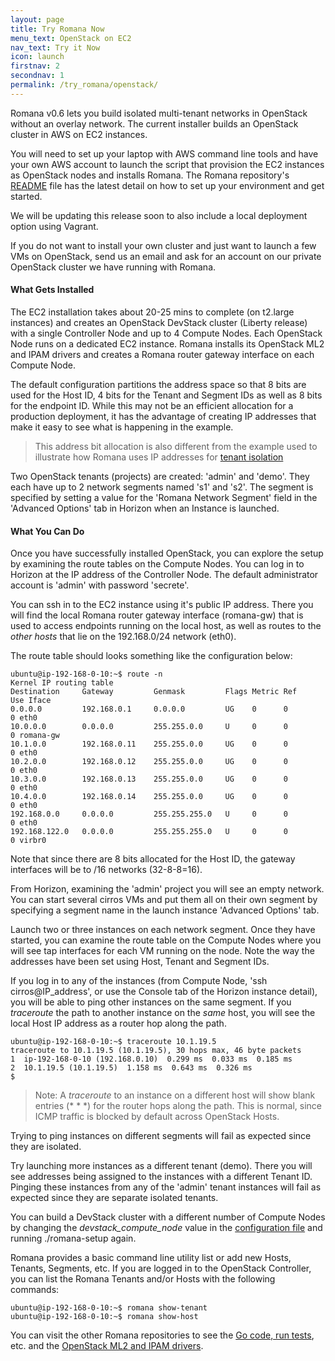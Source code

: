 ```yaml
---
layout: page
title: Try Romana Now
menu_text: OpenStack on EC2
nav_text: Try it Now
icon: launch
firstnav: 2
secondnav: 1
permalink: /try_romana/openstack/
---
```


Romana v0.6 lets you build isolated multi-tenant networks in OpenStack without an overlay network. The current installer builds an OpenStack cluster in AWS on EC2 instances.

You will need to set up your laptop with AWS command line tools and have your own AWS account to launch the script that provision the EC2 instances as OpenStack nodes and installs Romana. The Romana repository's [README]( https://github.com/romana/romana/blob/release-v0.6.1/README.md) file has the latest detail on how to set up your environment and get started. 

We will be updating this release soon to also include a local deployment option using Vagrant.

If you do not want to install your own cluster and just want to launch a few VMs on OpenStack, send us an email and ask for an account on our private OpenStack cluster we have running with Romana. 

#### What Gets Installed

The EC2 installation takes about 20-25 mins to complete (on t2.large instances) and creates an OpenStack DevStack cluster (Liberty release) with a single Controller Node and up to 4 Compute Nodes. Each OpenStack Node runs on a dedicated EC2 instance. Romana installs its OpenStack ML2 and IPAM drivers and creates a Romana router gateway interface on each Compute Node. 

The default configuration partitions the address space so that 8 bits are used for the Host ID, 4 bits for the Tenant and Segment IDs as well as 8 bits for the endpoint ID. While this may not be an efficient allocation for a production deployment, it has the advantage of creating IP addresses that make it easy to see what is happening in the example. 

>  This address bit allocation is also different from the example used to illustrate how Romana uses IP addresses for [tenant isolation](/how/romana_details/#romana-tenant-isolation)

Two OpenStack tenants (projects) are created: 'admin' and 'demo'. They each have up to 2 network segments named 's1' and 's2'. The segment is specified by setting a value for the 'Romana Network Segment' field in the 'Advanced Options' tab in Horizon when an Instance is launched. 


#### What You Can Do

Once you have successfully installed OpenStack, you can explore the setup by examining the route tables on the Compute Nodes. You can log in to Horizon at the IP address of the Controller Node. The default administrator account is 'admin' with password 'secrete'. 

You can ssh in to the EC2 instance using it's public IP address. There you will find the local Romana router gateway interface (romana-gw) that is used to access endpoints running on the local host, as well as routes to the *other hosts* that lie on the 192.168.0/24 network (eth0). 

The route table should looks something like the configuration below:

    ubuntu@ip-192-168-0-10:~$ route -n
    Kernel IP routing table
    Destination     Gateway         Genmask         Flags Metric Ref    Use Iface
    0.0.0.0         192.168.0.1     0.0.0.0         UG    0      0        0 eth0
    10.0.0.0        0.0.0.0         255.255.0.0     U     0      0        0 romana-gw
    10.1.0.0        192.168.0.11    255.255.0.0     UG    0      0        0 eth0
    10.2.0.0        192.168.0.12    255.255.0.0     UG    0      0        0 eth0
    10.3.0.0        192.168.0.13    255.255.0.0     UG    0      0        0 eth0
    10.4.0.0        192.168.0.14    255.255.0.0     UG    0      0        0 eth0
    192.168.0.0     0.0.0.0         255.255.255.0   U     0      0        0 eth0
    192.168.122.0   0.0.0.0         255.255.255.0   U     0      0        0 virbr0

Note that since there are 8 bits allocated for the Host ID, the gateway interfaces will be to /16 networks (32-8-8=16). 

From Horizon, examining the 'admin' project you will see an empty network. You can start several cirros VMs and put them all on their own segment by specifying a segment name in the launch instance 'Advanced Options' tab.

Launch two or three instances on each network segment. Once they have started, you can examine the route table on the Compute Nodes where you will see tap interfaces for each VM running on the node. Note the way the addresses have been set using Host, Tenant and Segment IDs.

If you log in to any of the instances (from Compute Node, 'ssh cirros@IP_address', or use the Console tab of the Horizon instance detail), you will be able to ping other instances on the same segment. If you *traceroute* the path to another instance on the *same* host, you will see the local Host IP address as a router hop along the path. 


    ubuntu@ip-192-168-0-10:~$ traceroute 10.1.19.5
    traceroute to 10.1.19.5 (10.1.19.5), 30 hops max, 46 byte packets
    1  ip-192-168-0-10 (192.168.0.10)  0.299 ms  0.033 ms  0.185 ms
    2  10.1.19.5 (10.1.19.5)  1.158 ms  0.643 ms  0.326 ms
    $

>Note: A *traceroute* to an instance on a different host will show blank entries (* * *) for the router hops along the path. This is normal, since ICMP traffic is blocked by default across OpenStack Hosts.

Trying to ping instances on different segments will fail as expected since they are isolated.

Try launching more instances as a different tenant (demo). There you will see addresses being assigned to the instances with a different Tenant ID. Pinging these instances from any of the 'admin' tenant instances will fail as expected since they are separate isolated tenants.

You can build a DevStack cluster with a different number of Compute Nodes by changing the *devstack_compute_node* value in the [configuration file](https://github.com/romana/romana/blob/master/romana-install/group_vars/all) and running ./romana-setup again.

Romana provides a basic command line utility list or add new Hosts, Tenants, Segments, etc.  If you are logged in to the OpenStack Controller, you can list the Romana Tenants and/or Hosts with the following commands:

	ubuntu@ip-192-168-0-10:~$ romana show-tenant
	ubuntu@ip-192-168-0-10:~$ romana show-host

You can visit the other Romana repositories to see the [Go code, run tests](https://github.com/romana/core), etc. and the [OpenStack ML2 and IPAM drivers](https://github.com/romana/networking-romana).

